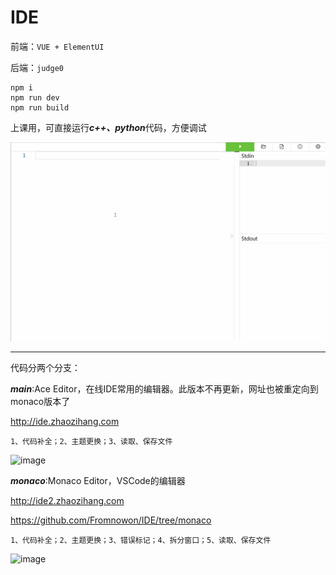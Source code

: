 # IDE
 
前端：```VUE + ElementUI```

后端：```judge0```

```
npm i
npm run dev
npm run build
```

上课用，可直接运行***c++、python***代码，方便调试

![image](https://raw.githubusercontent.com/Fromnowon/IDE/monaco/pic/ide.gif)


****
代码分两个分支：

***main***:Ace Editor，在线IDE常用的编辑器。此版本不再更新，网址也被重定向到monaco版本了

http://ide.zhaozihang.com

```1、代码补全；2、主题更换；3、读取、保存文件```

![image](https://user-images.githubusercontent.com/2792725/115114666-14b86500-9fc3-11eb-881e-b24b3b8b0fc5.png)


***monaco***:Monaco Editor，VSCode的编辑器

http://ide2.zhaozihang.com

https://github.com/Fromnowon/IDE/tree/monaco

```1、代码补全；2、主题更换；3、错误标记；4、拆分窗口；5、读取、保存文件```

![image](https://user-images.githubusercontent.com/2792725/115114499-5a286280-9fc2-11eb-8077-f2ce248f42e7.png)
